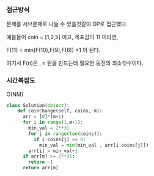 ### 접근방식
문제를 서브문제로 나눌 수 있을것같아 DP로 접근했다.

예를들어 coin  = [1,2,5] 이고, 목표값이 11 이라면,

F(11) = min(F(10),F(9),F(6)) +1 이 된다.

여기서 F(n)은 , n 원을 만드는데 필요한 동전의 최소갯수이다.

### 시간복잡도
O(NM)

```python
class Solution(object):
    def coinChange(self, coins, m):
      arr = [0]*(m+1)
      for i in range(1,m+1):
        min_val = 2**31
        for j in range(len(coins)):
          if i-coins[j] >= 0:
            min_val = min(min_val , arr[i-coins[j]])
        arr[i] = min_val+1
      if arr[m] >= 2**31:
        return -1
      return arr[m]

        
```
